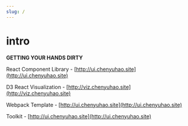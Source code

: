 ```yaml
---
slug: /
---
```


# intro

**GETTING YOUR HANDS DIRTY**

React Component Library - [http://ui.chenyuhao.site](http://ui.chenyuhao.site)

D3 React Visualization - [http://viz.chenyuhao.site](http://viz.chenyuhao.site)

Webpack Template - [http://ui.chenyuhao.site](http://ui.chenyuhao.site)

Toolkit - [http://ui.chenyuhao.site](http://ui.chenyuhao.site)
